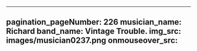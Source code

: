 ------
pagination_pageNumber: 226
musician_name: Richard
band_name: Vintage Trouble.
img_src: images/musician0237.png
onmouseover_src: 
------